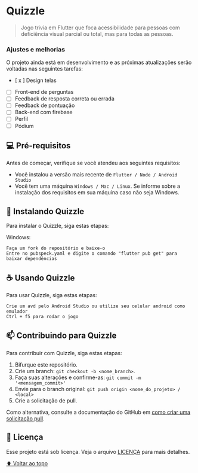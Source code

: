 # Quizzle

<!---Esses são exemplos. Veja https://shields.io para outras pessoas ou para personalizar este conjunto de escudos. Você pode querer incluir dependências, status do projeto e informações de licença aqui--->

> Jogo trivia em Flutter que foca acessibilidade para pessoas com deficiência visual parcial ou total, mas para todas as pessoas.

### Ajustes e melhorias

O projeto ainda está em desenvolvimento e as próximas atualizações serão voltadas nas seguintes tarefas:

- [ x ] Design telas
- [ ] Front-end de perguntas
- [ ] Feedback de resposta correta ou errada
- [ ] Feedback de pontuação
- [ ] Back-end com firebase
- [ ] Perfil
- [ ] Pódium

## 💻 Pré-requisitos

Antes de começar, verifique se você atendeu aos seguintes requisitos:
<!---Estes são apenas requisitos de exemplo. Adicionar, duplicar ou remover conforme necessário--->
* Você instalou a versão mais recente de `Flutter / Node / Android Studio`
* Você tem uma máquina `Windows / Mac / Linux`. Se informe sobre a instalação dos requisitos em sua máquina caso não seja Windows.

## 🚀 Instalando Quizzle

Para instalar o Quizzle, siga estas etapas:

Windows:
```
Faça um fork do repositório e baixe-o
Entre no pubspeck.yaml e digite o comando "flutter pub get" para baixar dependências
```

## ☕ Usando Quizzle

Para usar Quizzle, siga estas etapas:

```
Crie um avd pelo Android Studio ou utilize seu celular android como emulador
Ctrl + f5 para rodar o jogo
```

## 📫 Contribuindo para Quizzle
<!---Se o seu README for longo ou se você tiver algum processo ou etapas específicas que deseja que os contribuidores sigam, considere a criação de um arquivo CONTRIBUTING.md separado--->
Para contribuir com Quizzle, siga estas etapas:

1. Bifurque este repositório.
2. Crie um branch: `git checkout -b <nome_branch>`.
3. Faça suas alterações e confirme-as: `git commit -m '<mensagem_commit>'`
4. Envie para o branch original: `git push origin <nome_do_projeto> / <local>`
5. Crie a solicitação de pull.

Como alternativa, consulte a documentação do GitHub em [como criar uma solicitação pull](https://help.github.com/en/github/collaborating-with-issues-and-pull-requests/creating-a-pull-request).

## 📝 Licença

Esse projeto está sob licença. Veja o arquivo [LICENÇA](LICENSE.md) para mais detalhes.

[⬆ Voltar ao topo](#nome-do-projeto)<br>
